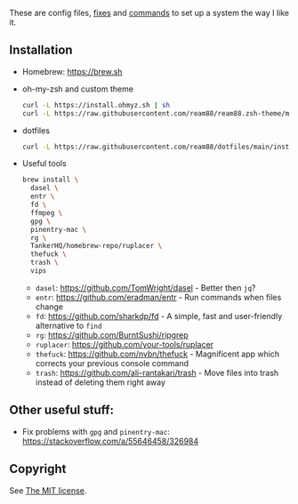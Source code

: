 These are config files, [fixes](Fixes.md) and [commands](Commands.md) to set up a system the way I like it.

## Installation

- Homebrew: https://brew.sh

- oh-my-zsh and custom theme

  ```sh
  curl -L https://install.ohmyz.sh | sh
  curl -L https://raw.githubusercontent.com/ream88/ream88.zsh-theme/master/ream88.zsh-theme > ~/.oh-my-zsh/themes/ream88.zsh-theme
  ```

- dotfiles

  ```sh
  curl -L https://raw.githubusercontent.com/ream88/dotfiles/main/install.sh | sh
  ```

- Useful tools

  ```sh
  brew install \
    dasel \
    entr \
    fd \
    ffmpeg \
    gpg \
    pinentry-mac \
    rg \
    TankerHQ/homebrew-repo/ruplacer \
    thefuck \
    trash \
    vips
  ```

  - `dasel`: https://github.com/TomWright/dasel - Better then `jq`?
  - `entr`: https://github.com/eradman/entr - Run commands when files change
  - `fd`: https://github.com/sharkdp/fd - A simple, fast and user-friendly alternative to `find`
  - `rg`: https://github.com/BurntSushi/ripgrep
  - `ruplacer`: https://github.com/your-tools/ruplacer
  - `thefuck`: https://github.com/nvbn/thefuck - Magnificent app which corrects your previous console command
  - `trash`: https://github.com/ali-rantakari/trash - Move files into trash instead of deleting them right away

## Other useful stuff:

- Fix problems with `gpg` and `pinentry-mac`: https://stackoverflow.com/a/55646458/326984

## Copyright

See [The MIT license](LICENSE).
